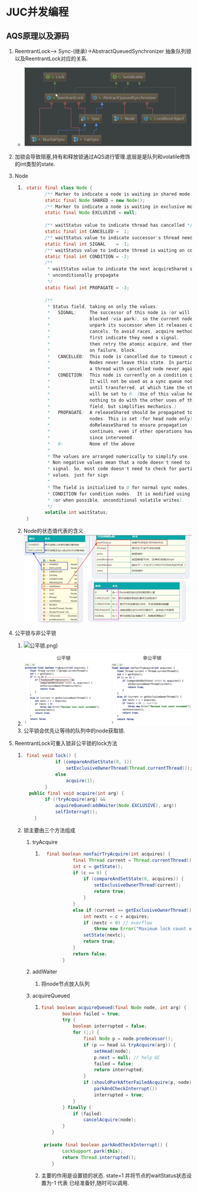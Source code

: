 # JUC并发编程

## AQS原理以及源码

1. ReentrantLock--> Sync-(继承)->AbstractQueuedSynchronizer 抽象队列锁 以及ReentrantLock对应的关系.

   - ![](..\typora\picture\JUC\AQS与Lock的关系.png)

2. 加锁会导致阻塞,持有和释放锁通过AQS进行管理.底层是是队列和volatile修饰的int类型的state.

3. Node

   1. ~~~java
       static final class Node {
              /** Marker to indicate a node is waiting in shared mode */
              static final Node SHARED = new Node();
              /** Marker to indicate a node is waiting in exclusive mode */
              static final Node EXCLUSIVE = null;
         
              /** waitStatus value to indicate thread has cancelled */
              static final int CANCELLED =  1;
              /** waitStatus value to indicate successor's thread needs unparking */
              static final int SIGNAL    = -1;
              /** waitStatus value to indicate thread is waiting on condition */
              static final int CONDITION = -2;
              /**
               * waitStatus value to indicate the next acquireShared should
               * unconditionally propagate
               */
              static final int PROPAGATE = -3;
         
              /**
               * Status field, taking on only the values:
               *   SIGNAL:     The successor of this node is (or will soon be)
               *               blocked (via park), so the current node must
               *               unpark its successor when it releases or
               *               cancels. To avoid races, acquire methods must
               *               first indicate they need a signal,
               *               then retry the atomic acquire, and then,
               *               on failure, block.
               *   CANCELLED:  This node is cancelled due to timeout or interrupt.
               *               Nodes never leave this state. In particular,
               *               a thread with cancelled node never again blocks.
               *   CONDITION:  This node is currently on a condition queue.
               *               It will not be used as a sync queue node
               *               until transferred, at which time the status
               *               will be set to 0. (Use of this value here has
               *               nothing to do with the other uses of the
               *               field, but simplifies mechanics.)
               *   PROPAGATE:  A releaseShared should be propagated to other
               *               nodes. This is set (for head node only) in
               *               doReleaseShared to ensure propagation
               *               continues, even if other operations have
               *               since intervened.
               *   0:          None of the above
               *
               * The values are arranged numerically to simplify use.
               * Non-negative values mean that a node doesn't need to
               * signal. So, most code doesn't need to check for particular
               * values, just for sign.
               *
               * The field is initialized to 0 for normal sync nodes, and
               * CONDITION for condition nodes.  It is modified using CAS
               * (or when possible, unconditional volatile writes).
               */
              volatile int waitStatus;
       }
      ~~~

   2. Node的状态值代表的含义![](..\typora\picture\JUC\AQS中的Node属性值.png)

4. 公平锁与非公平锁

   1. ![](..\typora\picture\JUC\(非)公平锁.png)
   2. ![](..\typora\picture\JUC\公平与非获取锁的区别.png)
   3. 公平锁会优先让等待的队列中的node获取锁.

5. ReentrantLock可重入锁非公平锁的lock方法

   1. ~~~java
       final void lock() {
                  if (compareAndSetState(0, 1))
                      setExclusiveOwnerThread(Thread.currentThread());
                  else
                      acquire(1);
              }
        public final void acquire(int arg) {
              if (!tryAcquire(arg) &&
                  acquireQueued(addWaiter(Node.EXCLUSIVE), arg))
                  selfInterrupt();
          }
      ~~~

   2. 锁主要由三个方法组成

      1. tryAcquire

         1. ~~~java
              final boolean nonfairTryAcquire(int acquires) {
                        final Thread current = Thread.currentThread();
                        int c = getState();
                        if (c == 0) {
                            if (compareAndSetState(0, acquires)) {
                                setExclusiveOwnerThread(current);
                                return true;
                            }
                        }
                        else if (current == getExclusiveOwnerThread()) {
                            int nextc = c + acquires;
                            if (nextc < 0) // overflow
                                throw new Error("Maximum lock count exceeded");
                            setState(nextc);
                            return true;
                        }
                        return false;
                    }
            ~~~

      2. addWaiter 

         1. 将node节点放入队列

      3. acquireQueued

         1. ~~~java
            final boolean acquireQueued(final Node node, int arg) {
                    boolean failed = true;
                    try {
                        boolean interrupted = false;
                        for (;;) {
                            final Node p = node.predecessor();
                            if (p == head && tryAcquire(arg)) {
                                setHead(node);
                                p.next = null; // help GC
                                failed = false;
                                return interrupted;
                            }
                            if (shouldParkAfterFailedAcquire(p, node) &&
                                parkAndCheckInterrupt())
                                interrupted = true;
                        }
                    } finally {
                        if (failed)
                            cancelAcquire(node);
                    }
                }
            
             private final boolean parkAndCheckInterrupt() {
                    LockSupport.park(this);
                    return Thread.interrupted();
                }
            
            ~~~

         2. 主要的作用是设置锁的状态. state=1  并将节点的waitStatus状态设置为-1 代表 已经准备好,随时可以调用.
